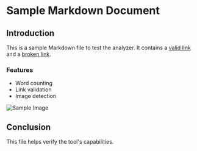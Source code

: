 # Sample Markdown Document

## Introduction
This is a sample Markdown file to test the analyzer. It contains a [valid link](https://www.google.com) and a [broken link](https://nonexistent-site12345.com).

### Features
- Word counting
- Link validation
- Image detection

![Sample Image](https://en.wikipedia.org/wiki/Image)

## Conclusion
This file helps verify the tool's capabilities.